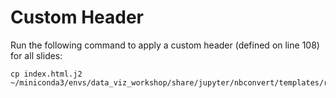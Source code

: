 # Custom Header
Run the following command to apply a custom header (defined on line 108) for all slides:


```shell
cp index.html.j2 ~/miniconda3/envs/data_viz_workshop/share/jupyter/nbconvert/templates/reveal/
```
